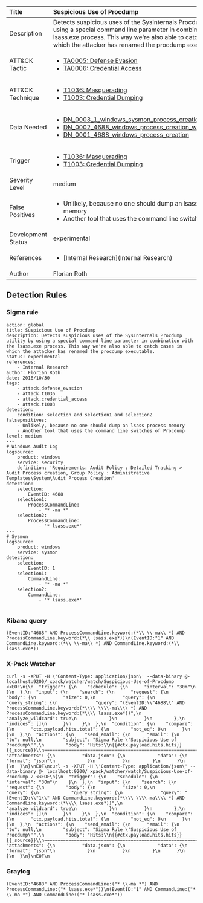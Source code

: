 | Title                | Suspicious Use of Procdump                                                                                                                                                 |
|:---------------------|:------------------------------------------------------------------------------------------------------------------------------------------------------------|
| Description          | Detects suspicious uses of the SysInternals Procdump utility by using a special command line parameter in combination with the lsass.exe process. This way we're also able to catch cases in which the attacker has renamed the procdump executable.                                                                                                                                           |
| ATT&amp;CK Tactic    | <ul><li>[TA0005: Defense Evasion](https://attack.mitre.org/tactics/TA0005)</li><li>[TA0006: Credential Access](https://attack.mitre.org/tactics/TA0006)</li></ul>  |
| ATT&amp;CK Technique | <ul><li>[T1036: Masquerading](https://attack.mitre.org/techniques/T1036)</li><li>[T1003: Credential Dumping](https://attack.mitre.org/techniques/T1003)</li></ul>                             |
| Data Needed          | <ul><li>[DN_0003_1_windows_sysmon_process_creation](../Data_Needed/DN_0003_1_windows_sysmon_process_creation.md)</li><li>[DN_0002_4688_windows_process_creation_with_commandline](../Data_Needed/DN_0002_4688_windows_process_creation_with_commandline.md)</li><li>[DN_0001_4688_windows_process_creation](../Data_Needed/DN_0001_4688_windows_process_creation.md)</li></ul>                                                         |
| Trigger              | <ul><li>[T1036: Masquerading](../Triggers/T1036.md)</li><li>[T1003: Credential Dumping](../Triggers/T1003.md)</li></ul>  |
| Severity Level       | medium                                                                                                                                                 |
| False Positives      | <ul><li>Unlikely, because no one should dump an lsass process memory</li><li>Another tool that uses the command line switches of Procdump</li></ul>                                                                  |
| Development Status   | experimental                                                                                                                                                |
| References           | <ul><li>[Internal Research](Internal Research)</li></ul>                                                          |
| Author               | Florian Roth                                                                                                                                                |


## Detection Rules

### Sigma rule

```
action: global
title: Suspicious Use of Procdump
description: Detects suspicious uses of the SysInternals Procdump utility by using a special command line parameter in combination with the lsass.exe process. This way we're also able to catch cases in which the attacker has renamed the procdump executable. 
status: experimental
references:
    - Internal Research
author: Florian Roth
date: 2018/10/30
tags:
    - attack.defense_evasion
    - attack.t1036
    - attack.credential_access
    - attack.t1003
detection:
    condition: selection and selection1 and selection2
falsepositives: 
    - Unlikely, because no one should dump an lsass process memory
    - Another tool that uses the command line switches of Procdump
level: medium
---
# Windows Audit Log
logsource:
    product: windows
    service: security
    definition: 'Requirements: Audit Policy : Detailed Tracking > Audit Process creation, Group Policy : Administrative Templates\System\Audit Process Creation'
detection:
    selection:
        EventID: 4688
    selection1:
        ProcessCommandLine:
            - "* -ma *"
    selection2: 
        ProcessCommandLine:
            - '* lsass.exe*'
---
# Sysmon
logsource:
    product: windows
    service: sysmon
detection:
    selection:
        EventID: 1
    selection1:
        CommandLine:
            - "* -ma *"
    selection2: 
        CommandLine:
            - '* lsass.exe*'


```





### Kibana query

```
(EventID:"4688" AND ProcessCommandLine.keyword:(*\\ \\-ma\\ *) AND ProcessCommandLine.keyword:(*\\ lsass.exe*))\n(EventID:"1" AND CommandLine.keyword:(*\\ \\-ma\\ *) AND CommandLine.keyword:(*\\ lsass.exe*))
```





### X-Pack Watcher

```
curl -s -XPUT -H \'Content-Type: application/json\' --data-binary @- localhost:9200/_xpack/watcher/watch/Suspicious-Use-of-Procdump <<EOF\n{\n  "trigger": {\n    "schedule": {\n      "interval": "30m"\n    }\n  },\n  "input": {\n    "search": {\n      "request": {\n        "body": {\n          "size": 0,\n          "query": {\n            "query_string": {\n              "query": "(EventID:\\"4688\\" AND ProcessCommandLine.keyword:(*\\\\ \\\\-ma\\\\ *) AND ProcessCommandLine.keyword:(*\\\\ lsass.exe*))",\n              "analyze_wildcard": true\n            }\n          }\n        },\n        "indices": []\n      }\n    }\n  },\n  "condition": {\n    "compare": {\n      "ctx.payload.hits.total": {\n        "not_eq": 0\n      }\n    }\n  },\n  "actions": {\n    "send_email": {\n      "email": {\n        "to": null,\n        "subject": "Sigma Rule \'Suspicious Use of Procdump\'",\n        "body": "Hits:\\n{{#ctx.payload.hits.hits}}{{_source}}\\n================================================================================\\n{{/ctx.payload.hits.hits}}",\n        "attachments": {\n          "data.json": {\n            "data": {\n              "format": "json"\n            }\n          }\n        }\n      }\n    }\n  }\n}\nEOF\ncurl -s -XPUT -H \'Content-Type: application/json\' --data-binary @- localhost:9200/_xpack/watcher/watch/Suspicious-Use-of-Procdump-2 <<EOF\n{\n  "trigger": {\n    "schedule": {\n      "interval": "30m"\n    }\n  },\n  "input": {\n    "search": {\n      "request": {\n        "body": {\n          "size": 0,\n          "query": {\n            "query_string": {\n              "query": "(EventID:\\"1\\" AND CommandLine.keyword:(*\\\\ \\\\-ma\\\\ *) AND CommandLine.keyword:(*\\\\ lsass.exe*))",\n              "analyze_wildcard": true\n            }\n          }\n        },\n        "indices": []\n      }\n    }\n  },\n  "condition": {\n    "compare": {\n      "ctx.payload.hits.total": {\n        "not_eq": 0\n      }\n    }\n  },\n  "actions": {\n    "send_email": {\n      "email": {\n        "to": null,\n        "subject": "Sigma Rule \'Suspicious Use of Procdump\'",\n        "body": "Hits:\\n{{#ctx.payload.hits.hits}}{{_source}}\\n================================================================================\\n{{/ctx.payload.hits.hits}}",\n        "attachments": {\n          "data.json": {\n            "data": {\n              "format": "json"\n            }\n          }\n        }\n      }\n    }\n  }\n}\nEOF\n
```





### Graylog

```
(EventID:"4688" AND ProcessCommandLine:("* \\-ma *") AND ProcessCommandLine:("* lsass.exe*"))\n(EventID:"1" AND CommandLine:("* \\-ma *") AND CommandLine:("* lsass.exe*"))
```

